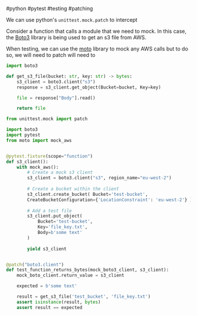 #python #pytest #testing #patching

We can use python's `unittest.mock.patch` to intercept


Consider a function that calls a module that we need to mock. In this case, the [Boto3](https://boto3.amazonaws.com/v1/documentation/api/latest/index.html) library is being used to get an s3 file from AWS.

When testing, we can use the [moto](https://docs.getmoto.org/en/latest/docs/getting_started.html) library to mock any AWS calls but to do so, we will need to patch   will need to 
```python
import boto3

def get_s3_file(bucket: str, key: str) -> bytes:
	s3_client = boto3.client("s3")
	response = s3_client.get_object(Bucket=bucket, Key=key)

	file = response["Body"].read()

	return file
```

```python
from unittest.mock import patch

import boto3
import pytest
from moto import mock_aws


@pytest.fixture(scope="function")
def s3_client():
	with mock_aws():
		# Create a mock s3 client
		s3_client = boto3.client("s3", region_name="eu-west-2")
		
		# Create a bucket within the client 
		s3_client.create_bucket( Bucket='test-bucket',
		CreateBucketConfiguration={'LocationConstraint': 'eu-west-2'} ) 
		
		# Add a test file 
		s3_client.put_object(
			Bucket='test-bucket',
			Key='file_key.txt',
			Body=b'some text'
		)
		
		yield s3_client


@patch("boto3.client")
def test_function_returns_bytes(mock_boto3_client, s3_client):
	mock_boto_client.return_value = s3_client

	expected = b'some text'

	result = get_s3_file('test_bucket', 'file_key.txt')
	assert isinstance(result, bytes)
	assert result == expected
```